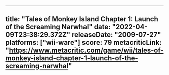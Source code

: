 
---
title: "Tales of Monkey Island Chapter 1: Launch of the Screaming Narwhal"
date: "2022-04-09T23:38:29.372Z"
releaseDate: "2009-07-27"
platforms: ["wii-ware"]
score: 79
metacriticLink: "https://www.metacritic.com/game/wii/tales-of-monkey-island-chapter-1-launch-of-the-screaming-narwhal"
---
